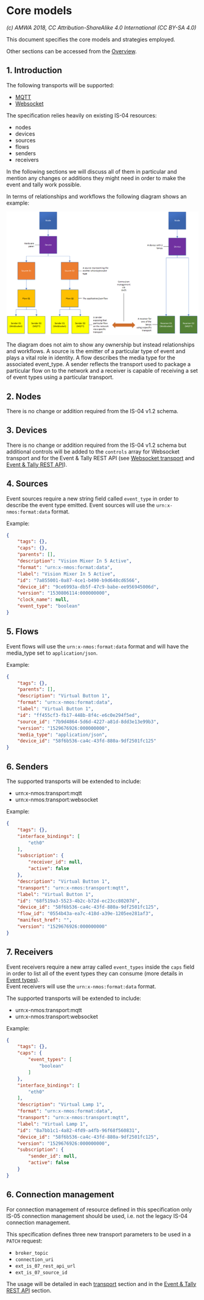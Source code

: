 # Core models

_(c) AMWA 2018, CC Attribution-ShareAlike 4.0 International (CC BY-SA 4.0)_

This document specifies the core models and strategies employed.

Other sections can be accessed from the [Overview](1.0.%20Overview.md).

## 1. Introduction

The following transports will be supported:

* [MQTT](5.1.%20Transport%20-%20MQTT.md)
* [Websocket](5.2.%20Transport%20-%20Websocket.md)

The specification relies heavily on existing IS-04 resources:

* nodes
* devices
* sources
* flows
* senders
* receivers

In the following sections we will discuss all of them in particular and mention any changes or additions they might need in order to make the event and tally work possible.

In terms of relationships and workflows the following diagram shows an example:

![NMOS Overview diagram](images/nmos-overview-diagram.png)

The diagram does not aim to show any ownership but instead relationships and workflows. A source is the emitter of a particular type of event and plays a vital role in identity. A flow describes the media type for the associated event_type. A sender reflects the transport used to package a particular flow on to the network and a receiver is capable of receiving a set of event types using a particular transport.

## 2. Nodes

There is no change or addition required from the IS-04 v1.2 schema.

## 3. Devices

There is no change or addition required from the IS-04 v1.2 schema but additional controls will be added to the `controls` array for Websocket transport and for the Event & Tally REST API (see [Websocket transport](5.2.%20Transport%20-%20Websocket.md) and [Event & Tally REST API](6.0.%20Event%20and%20tally%20rest%20api.md)).

## 4. Sources

Event sources require a new string field called `event_type` in order to describe the event type emitted.
Event sources will use the `urn:x-nmos:format:data` format.

Example:

```json
{
    "tags": {},
    "caps": {},
    "parents": [],
    "description": "Vision Mixer In 5 Active",
    "format": "urn:x-nmos:format:data",
    "label": "Vision Mixer In 5 Active",
    "id": "7a855001-0a87-4ce1-b490-b9d648cd6566",
    "device_id": "9ce6993a-db5f-47c9-babe-ee956945006d",
    "version": "1530806114:000000000",
    "clock_name": null,
    "event_type": "boolean"
}
```

## 5. Flows

Event flows will use the `urn:x-nmos:format:data` format and will have the media_type set to `application/json`.

Example:

```json
{
    "tags": {},
    "parents": [],
    "description": "Virtual Button 1",
    "format": "urn:x-nmos:format:data",
    "label": "Virtual Button 1",
    "id": "ff455cf3-fb17-448b-8f4c-e6c0e294f5ed",
    "source_id": "7b9d4864-5d6d-4227-a81d-8dd3e13e99b3",
    "version": "1529676926:000000000",
    "media_type": "application/json",
    "device_id": "58f6b536-ca4c-43fd-880a-9df2501fc125"
}
```

## 6. Senders

The supported transports will be extended to include:

* urn:x-nmos:transport:mqtt
* urn:x-nmos:transport:websocket

Example:

```json
{
    "tags": {},
    "interface_bindings": [
        "eth0"
    ],
    "subscription": {
        "receiver_id": null,
        "active": false
    },
    "description": "Virtual Button 1",
    "transport": "urn:x-nmos:transport:mqtt",
    "label": "Virtual Button 1",
    "id": "68f519a3-5523-4b2c-b72d-ec23cc80207d",
    "device_id": "58f6b536-ca4c-43fd-880a-9df2501fc125",
    "flow_id": "0554b43a-ea7c-418d-a39e-1205ee281af3",
    "manifest_href": "",
    "version": "1529676926:000000000"
}
```

## 7. Receivers

Event receivers require a new array called `event_types` inside the `caps` field in order to list all of the event types they can consume (more details in [Event types](3.0.%20Event_types.md)).  
Event receivers will use the `urn:x-nmos:format:data` format.

The supported transports will be extended to include:

* urn:x-nmos:transport:mqtt
* urn:x-nmos:transport:websocket

Example:

```json
{
    "tags": {},
    "caps": {
        "event_types": [
            "boolean"
        ]
    },
    "interface_bindings": [
        "eth0"
    ],
    "description": "Virtual Lamp 1",
    "format": "urn:x-nmos:format:data",
    "transport": "urn:x-nmos:transport:mqtt",
    "label": "Virtual Lamp 1",
    "id": "8a7bb1c1-4a82-4fd9-a4fb-96f68f560831",
    "device_id": "58f6b536-ca4c-43fd-880a-9df2501fc125",
    "version": "1529676926:000000000",
    "subscription": {
        "sender_id": null,
        "active": false
    }
}
```

## 6. Connection management

For connection management of resource defined in this specification only IS-05 connection management should be used, i.e. not the legacy IS-04 connection management.

This specification defines three new transport parameters to be used in a `PATCH` request:

* `broker_topic`
* `connection_uri`
* `ext_is_07_rest_api_url`
* `ext_is_07_source_id`

The usage will be detailed in each [transport](5.0.%20Transports.md) section and in the [Event & Tally REST API](6.0.%20Event%20and%20tally%20rest%20api.md) section.
